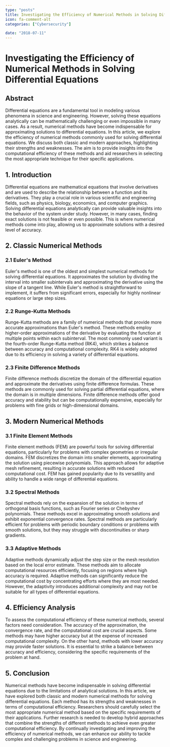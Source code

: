 ```yaml
---
type: "posts"
title: Investigating the Efficiency of Numerical Methods in Solving Differential Equations
icon: fa-comment-alt
categories: ["Cybersecurity"]

date: "2018-07-11"
---
```




# Investigating the Efficiency of Numerical Methods in Solving Differential Equations

## Abstract
Differential equations are a fundamental tool in modeling various phenomena in science and engineering. However, solving these equations analytically can be mathematically challenging or even impossible in many cases. As a result, numerical methods have become indispensable for approximating solutions to differential equations. In this article, we explore the efficiency of numerical methods commonly used for solving differential equations. We discuss both classic and modern approaches, highlighting their strengths and weaknesses. The aim is to provide insights into the computational efficiency of these methods and aid researchers in selecting the most appropriate technique for their specific applications.

## 1. Introduction
Differential equations are mathematical equations that involve derivatives and are used to describe the relationship between a function and its derivatives. They play a crucial role in various scientific and engineering fields, such as physics, biology, economics, and computer graphics. Solving differential equations analytically can provide valuable insights into the behavior of the system under study. However, in many cases, finding exact solutions is not feasible or even possible. This is where numerical methods come into play, allowing us to approximate solutions with a desired level of accuracy.

## 2. Classic Numerical Methods
### 2.1 Euler's Method
Euler's method is one of the oldest and simplest numerical methods for solving differential equations. It approximates the solution by dividing the interval into smaller subintervals and approximating the derivative using the slope of a tangent line. While Euler's method is straightforward to implement, it suffers from significant errors, especially for highly nonlinear equations or large step sizes.

### 2.2 Runge-Kutta Methods
Runge-Kutta methods are a family of numerical methods that provide more accurate approximations than Euler's method. These methods employ higher-order approximations of the derivative by evaluating the function at multiple points within each subinterval. The most commonly used variant is the fourth-order Runge-Kutta method (RK4), which strikes a balance between accuracy and computational complexity. RK4 is widely adopted due to its efficiency in solving a variety of differential equations.

### 2.3 Finite Difference Methods
Finite difference methods discretize the domain of the differential equation and approximate the derivatives using finite difference formulas. These methods are commonly used for solving partial differential equations, where the domain is in multiple dimensions. Finite difference methods offer good accuracy and stability but can be computationally expensive, especially for problems with fine grids or high-dimensional domains.

## 3. Modern Numerical Methods
### 3.1 Finite Element Methods
Finite element methods (FEM) are powerful tools for solving differential equations, particularly for problems with complex geometries or irregular domains. FEM discretizes the domain into smaller elements, approximating the solution using piecewise polynomials. This approach allows for adaptive mesh refinement, resulting in accurate solutions with reduced computational cost. FEM has gained popularity due to its versatility and ability to handle a wide range of differential equations.

### 3.2 Spectral Methods
Spectral methods rely on the expansion of the solution in terms of orthogonal basis functions, such as Fourier series or Chebyshev polynomials. These methods excel in approximating smooth solutions and exhibit exponential convergence rates. Spectral methods are particularly efficient for problems with periodic boundary conditions or problems with smooth solutions, but they may struggle with discontinuities or sharp gradients.

### 3.3 Adaptive Methods
Adaptive methods dynamically adjust the step size or the mesh resolution based on the local error estimate. These methods aim to allocate computational resources efficiently, focusing on regions where high accuracy is required. Adaptive methods can significantly reduce the computational cost by concentrating efforts where they are most needed. However, the adaptivity introduces additional complexity and may not be suitable for all types of differential equations.

## 4. Efficiency Analysis
To assess the computational efficiency of these numerical methods, several factors need consideration. The accuracy of the approximation, the convergence rate, and the computational cost are crucial aspects. Some methods may have higher accuracy but at the expense of increased computational complexity. On the other hand, methods with lower accuracy may provide faster solutions. It is essential to strike a balance between accuracy and efficiency, considering the specific requirements of the problem at hand.

## 5. Conclusion
Numerical methods have become indispensable in solving differential equations due to the limitations of analytical solutions. In this article, we have explored both classic and modern numerical methods for solving differential equations. Each method has its strengths and weaknesses in terms of computational efficiency. Researchers should carefully select the most appropriate numerical method based on the specific requirements of their applications. Further research is needed to develop hybrid approaches that combine the strengths of different methods to achieve even greater computational efficiency. By continually investigating and improving the efficiency of numerical methods, we can enhance our ability to tackle complex and challenging problems in science and engineering.